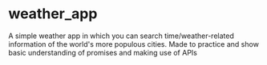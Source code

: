 # weather_app
A simple weather app in which you can search time/weather-related information of the world's more populous cities. 
Made to practice and show basic understanding of promises and making use of APIs
